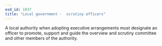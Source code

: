 ```yaml
---
esd_id: 1037
title: "Local government -  scrutiny officers"
---
```


A local authority when adopting executive arrangements must designate an officer to promote, support and guide the overview and scrutiny committee and other members of the authority.

